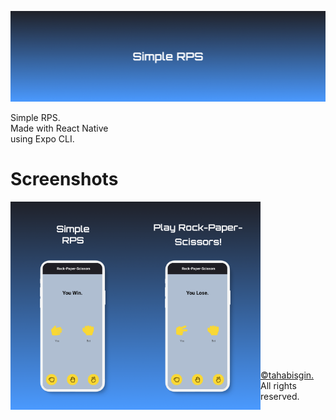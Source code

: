 ![simpleRPS](https://github.com/tahabisginsoftware/simple-rps/blob/master/assets/github%20cover.png "simpleRPS")

Simple RPS.<br>
Made with React Native <br>
using Expo CLI.

# Screenshots
<img align="left" alt="rps1" src="https://github.com/tahabisginsoftware/simple-rps/blob/master/assets/screen_one.png" width="200"/>
<img align="left" alt="rps2" src="https://github.com/tahabisginsoftware/simple-rps/blob/master/assets/screen_two.png" width="200"/>
<br><br><br><br><br><br><br><br><br><br><br><br><br><br><br>

[©tahabisgin.](https://tbsvsn.com) All rights reserved.
